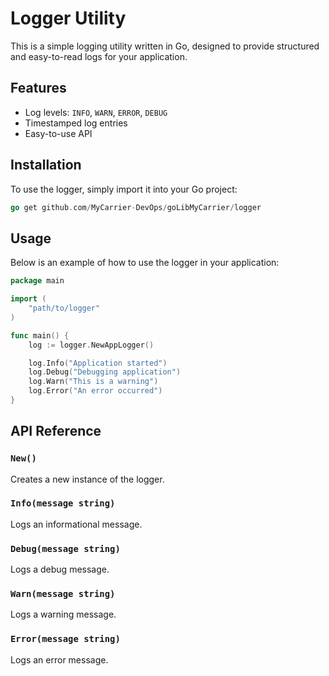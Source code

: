 # Logger Utility

This is a simple logging utility written in Go, designed to provide structured and easy-to-read logs for your application.

## Features

- Log levels: `INFO`, `WARN`, `ERROR`, `DEBUG`
- Timestamped log entries
- Easy-to-use API

## Installation

To use the logger, simply import it into your Go project:

```go
go get github.com/MyCarrier-DevOps/goLibMyCarrier/logger
```

## Usage

Below is an example of how to use the logger in your application:

```go
package main

import (
    "path/to/logger"
)

func main() {
    log := logger.NewAppLogger()

    log.Info("Application started")
    log.Debug("Debugging application")
    log.Warn("This is a warning")
    log.Error("An error occurred")
}
```

## API Reference

### `New()`

Creates a new instance of the logger.

### `Info(message string)`

Logs an informational message.

### `Debug(message string)`

Logs a debug message.

### `Warn(message string)`

Logs a warning message.

### `Error(message string)`

Logs an error message.
